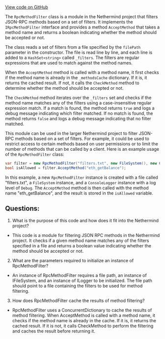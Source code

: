 [View code on GitHub](https://github.com/NethermindEth/nethermind/src/Nethermind/Nethermind.JsonRpc/Modules/RpcMethodFilter.cs)

The `RpcMethodFilter` class is a module in the Nethermind project that filters JSON-RPC methods based on a set of filters. It implements the `IRpcMethodFilter` interface and provides a method `AcceptMethod` that takes a method name and returns a boolean indicating whether the method should be accepted or not.

The class reads a set of filters from a file specified by the `filePath` parameter in the constructor. The file is read line by line, and each line is added to a `HashSet<string>` called `_filters`. The filters are regular expressions that are used to match against the method names.

When the `AcceptMethod` method is called with a method name, it first checks if the method name is already in the `_methodsCache` dictionary. If it is, it returns the cached result. If not, it calls the `CheckMethod` method to determine whether the method should be accepted or not.

The `CheckMethod` method iterates over the `_filters` set and checks if the method name matches any of the filters using a case-insensitive regular expression match. If a match is found, the method returns `true` and logs a debug message indicating which filter matched. If no match is found, the method returns `false` and logs a debug message indicating that no filter matched.

This module can be used in the larger Nethermind project to filter JSON-RPC methods based on a set of filters. For example, it could be used to restrict access to certain methods based on user permissions or to limit the number of methods that can be called by a client. Here is an example usage of the `RpcMethodFilter` class:

```csharp
var filter = new RpcMethodFilter("filters.txt", new FileSystem(), new ConsoleLogger(LogLevel.Debug));
bool isAllowed = filter.AcceptMethod("eth_getBalance");
```

In this example, a new `RpcMethodFilter` instance is created with a file called "filters.txt", a `FileSystem` instance, and a `ConsoleLogger` instance with a log level of `Debug`. The `AcceptMethod` method is then called with the method name "eth_getBalance", and the result is stored in the `isAllowed` variable.
## Questions: 
 1. What is the purpose of this code and how does it fit into the Nethermind project?
- This code is a module for filtering JSON RPC methods in the Nethermind project. It checks if a given method name matches any of the filters specified in a file and returns a boolean value indicating whether the method should be accepted or not.

2. What are the parameters required to initialize an instance of RpcMethodFilter?
- An instance of RpcMethodFilter requires a file path, an instance of IFileSystem, and an instance of ILogger to be initialized. The file path should point to a file containing the filters to be used for method filtering.

3. How does RpcMethodFilter cache the results of method filtering?
- RpcMethodFilter uses a ConcurrentDictionary to cache the results of method filtering. When AcceptMethod is called with a method name, it checks if the method name is already in the cache. If it is, it returns the cached result. If it is not, it calls CheckMethod to perform the filtering and caches the result before returning it.